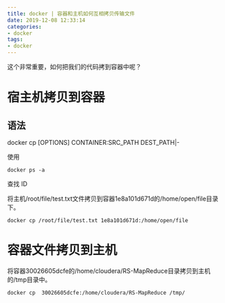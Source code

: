 ```yaml
---
title: docker | 容器和主机如何互相拷贝传输文件
date: 2019-12-08 12:33:14
categories:
- docker
tags:
- docker
---
```

这个非常重要，如何把我们的代码拷到容器中呢？

<!--more-->

# 宿主机拷贝到容器

## 语法

docker cp [OPTIONS] CONTAINER:SRC_PATH DEST_PATH|-

使用 

	docker ps -a

查找 ID

将主机/root/file/test.txt文件拷贝到容器1e8a101d671d的/home/open/file目录下。

	docker cp /root/file/test.txt 1e8a101d671d:/home/open/file

# 容器文件拷贝到主机

将容器30026605dcfe的/home/cloudera/RS-MapReduce目录拷贝到主机的/tmp目录中。

	docker cp  30026605dcfe:/home/cloudera/RS-MapReduce /tmp/
